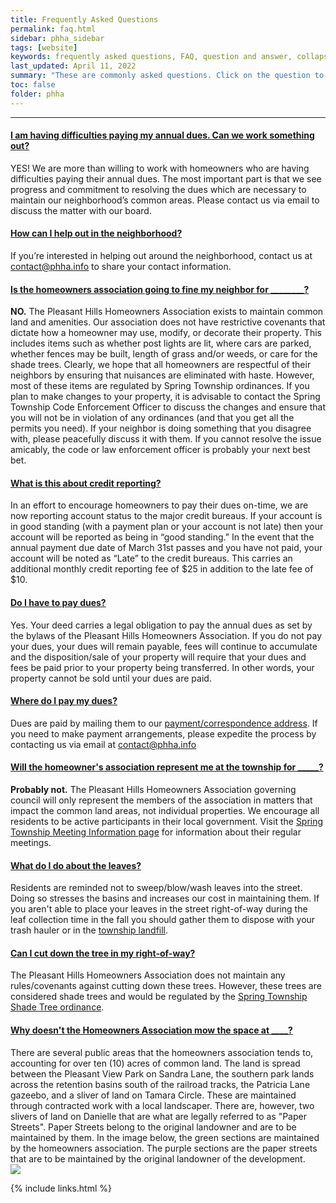 ```yaml
---
title: Frequently Asked Questions
permalink: faq.html
sidebar: phha_sidebar
tags: [website]
keywords: frequently asked questions, FAQ, question and answer, collapsible sections, expand, collapse
last_updated: April 11, 2022
summary: "These are commonly asked questions. Click on the question to reveal the answer."
toc: false
folder: phha
---
```


<p><hr /></p>

<div class="panel-group" id="accordion">
    <div class="panel panel-default">
        <div class="panel-heading">
            <h4 class="panel-title">
                <a class="noCrossRef accordion-toggle" data-toggle="collapse" data-parent="#accordion" href="#collapseOne">I am having difficulties paying my annual dues. Can we work something out?</a>
            </h4>
        </div>
        <div id="collapseOne" class="panel-collapse collapse noCrossRef">
            <div class="panel-body">
                YES! We are more than willing to work with homeowners who are having difficulties paying their annual dues. The most important part is that we see progress and commitment to resolving the dues which are necessary to maintain our neighborhood’s common areas. Please contact us via email to discuss the matter with our board.
            </div>
        </div>
    </div>
    <!-- /.panel -->
    <div class="panel panel-default">
        <div class="panel-heading">
            <h4 class="panel-title">
                <a class="noCrossRef accordion-toggle" data-toggle="collapse" data-parent="#accordion" href="#collapseTwo">How can I help out in the neighborhood?</a>
            </h4>
        </div>
        <div id="collapseTwo" class="panel-collapse collapse noCrossRef">
            <div class="panel-body">
                If you’re interested in helping out around the neighborhood, contact us at <a href="mailto:contact@phha.info">contact@phha.info</a> to share your contact information.
            </div>
        </div>
    </div>
    <!-- /.panel -->
    <div class="panel panel-default">
        <div class="panel-heading">
            <h4 class="panel-title">
                <a class="noCrossRef accordion-toggle" data-toggle="collapse" data-parent="#accordion" href="#collapseThree">Is the homeowners association going to fine my neighbor for ________?</a>
            </h4>
        </div>
        <div id="collapseThree" class="panel-collapse collapse noCrossRef">
            <div class="panel-body">
                <strong>NO.</strong> The Pleasant Hills Homeowners Association exists to maintain common land and amenities. Our association does not have restrictive covenants that dictate how a homeowner may use, modify, or decorate their property. This includes items such as whether post lights are lit, where cars are parked, whether fences may be built, length of grass and/or weeds, or care for the shade trees. Clearly, we hope that all homeowners are respectful of their neighbors by ensuring that nuisances are eliminated with haste. However, most of these items are regulated by Spring Township ordinances. If you plan to make changes to your property, it is advisable to contact the Spring Township Code Enforcement Officer to discuss the changes and ensure that you will not be in violation of any ordinances (and that you get all the permits you need). If your neighbor is doing something that you disagree with, please peacefully discuss it with them. If you cannot resolve the issue amicably, the code or law enforcement officer is probably your next best bet.
            </div>
        </div>
    </div>
    <!-- /.panel -->
    <div class="panel panel-default">
        <div class="panel-heading">
            <h4 class="panel-title">
                <a class="noCrossRef accordion-toggle" data-toggle="collapse" data-parent="#accordion" href="#collapseFour">What is this about credit reporting?</a>
            </h4>
        </div>
        <div id="collapseFour" class="panel-collapse collapse">
            <div class="panel-body">
                In an effort to encourage homeowners to pay their dues on-time, we are now reporting account status to the major credit bureaus. If your account is in good standing (with a payment plan or your account is not late) then your account will be reported as being in “good standing.” In the event that the annual payment due date of March 31st passes and you have not paid, your account will be noted as “Late” to the credit bureaus. This carries an additional monthly credit reporting fee of $25 in addition to the late fee of $10.
            </div>
        </div>
    </div>
    <!-- /.panel -->
    <div class="panel panel-default">
        <div class="panel-heading">
            <h4 class="panel-title">
                <a class="noCrossRef accordion-toggle" data-toggle="collapse" data-parent="#accordion" href="#collapseFive">Do I have to pay dues?</a>
            </h4>
        </div>
        <div id="collapseFive" class="panel-collapse collapse">
            <div class="panel-body">
                Yes. Your deed carries a legal obligation to pay the annual dues as set by the bylaws of the Pleasant Hills Homeowners Association. If you do not pay your dues, your dues will remain payable, fees will continue to accumulate and the disposition/sale of your property will require that your dues and fees be paid prior to your property being transferred. In other words, your property cannot be sold until your dues are paid.
            </div>
        </div>
    </div>
    <!-- /.panel -->
    <div class="panel panel-default">
        <div class="panel-heading">
            <h4 class="panel-title">
                <a class="noCrossRef accordion-toggle" data-toggle="collapse" data-parent="#accordion" href="#collapseSix">Where do I pay my dues?</a>
            </h4>
        </div>
        <div id="collapseSix" class="panel-collapse collapse">
            <div class="panel-body">
                Dues are paid by mailing them to our <a href="/phha_fees.html#payment--correspondence-address">payment/correspondence address</a>. If you need to make payment arrangements, please expedite the process by contacting us via email at <a href="mailto:contact@phha.info">contact@phha.info</a>
            </div>
        </div>
    </div>
    <!-- /.panel -->
    <div class="panel panel-default">
        <div class="panel-heading">
            <h4 class="panel-title">
                <a class="noCrossRef accordion-toggle" data-toggle="collapse" data-parent="#accordion" href="#collapseSix">Will the homeowner's association represent me at the township for _____?</a>
            </h4>
        </div>
        <div id="collapseSix" class="panel-collapse collapse">
            <div class="panel-body">
                <strong>Probably not.</strong> The Pleasant Hills Homeowners Association governing council will only represent the members of the association in matters that impact the common land areas, not individual properties. We encourage all residents to be active participants in their local government. Visit the <a href="https://www.springtownship.org/board-meetings?field_wp_bme_type_tid=20&undefined=Apply">Spring Township Meeting Information page</a> for information about their regular meetings.
            </div>
        </div>
    </div>
    <!-- /.panel -->
    <div class="panel panel-default">
        <div class="panel-heading">
            <h4 class="panel-title">
                <a class="noCrossRef accordion-toggle" data-toggle="collapse" data-parent="#accordion" href="#collapseSeven">What do I do about the leaves?</a>
            </h4>
        </div>
        <div id="collapseSeven" class="panel-collapse collapse">
            <div class="panel-body">
                Residents are reminded not to sweep/blow/wash leaves into the street. Doing so stresses the basins and increases our cost in maintaining them. If you aren't able to place your leaves in the street right-of-way during the leaf collection time in the fall you should gather them to dispose with your trash hauler or in the <a href="https://www.springtownship.org/waste-collection">township landfill</a>.
            </div>
        </div>
    </div>
    <!-- /.panel -->
    <div class="panel panel-default">
        <div class="panel-heading">
            <h4 class="panel-title">
                <a class="noCrossRef accordion-toggle" data-toggle="collapse" data-parent="#accordion" href="#collapseEight">Can I cut down the tree in my right-of-way?</a>
            </h4>
        </div>
        <div id="collapseEight" class="panel-collapse collapse">
            <div class="panel-body">
                The Pleasant Hills Homeowners Association does not maintain any rules/covenants against cutting down these trees. However, these trees are considered shade trees and would be regulated by the <a href="https://ecode360.com/30966108?highlight=tree,trees&searchId=10396629396505574">Spring Township Shade Tree ordinance</a>.
            </div>
        </div>
    </div>
    <!-- /.panel -->
    <div class="panel panel-default">
        <div class="panel-heading">
            <h4 class="panel-title">
                <a class="noCrossRef accordion-toggle" data-toggle="collapse" data-parent="#accordion" href="#collapseNine">Why doesn't the Homeowners Association mow the space at ____?</a>
            </h4>
        </div>
        <div id="collapseNine" class="panel-collapse collapse">
            <div class="panel-body">
                There are several public areas that the homeowners association tends to, accounting for over ten (10) acres of common land. The land is spread between the Pleasant View Park on Sandra Lane, the southern park lands across the retention basins south of the railroad tracks, the Patricia Lane gazeebo, and a sliver of land on Tamara Circle. These are maintained through contracted work with a local landscaper. There are, however, two slivers of land on Danielle that are what are legally referred to as "Paper Streets". Paper Streets belong to the original landowner and are to be maintained by them. In the image below, the green sections are maintained by the homeowners association. The purple sections are the paper streets that are to be maintained by the original landowner of the development.<br />
                <img src="../images/phha.png" />
            </div>
        </div>
    </div>
    <!-- /.panel -->
</div>
<!-- /.panel-group -->

{% include links.html %}
